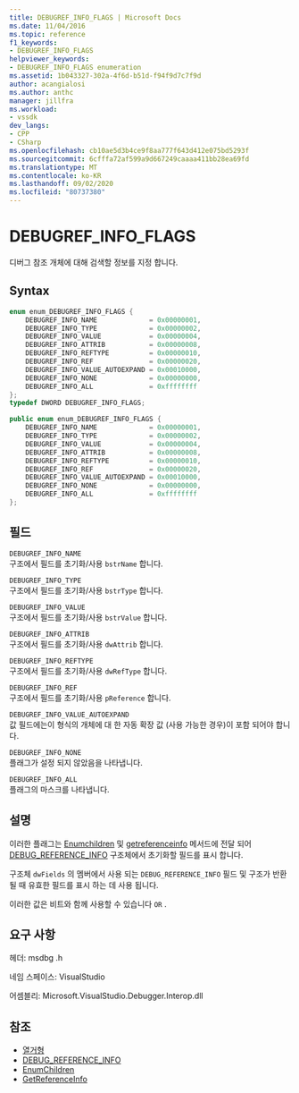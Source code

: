 ```yaml
---
title: DEBUGREF_INFO_FLAGS | Microsoft Docs
ms.date: 11/04/2016
ms.topic: reference
f1_keywords:
- DEBUGREF_INFO_FLAGS
helpviewer_keywords:
- DEBUGREF_INFO_FLAGS enumeration
ms.assetid: 1b043327-302a-4f6d-b51d-f94f9d7c7f9d
author: acangialosi
ms.author: anthc
manager: jillfra
ms.workload:
- vssdk
dev_langs:
- CPP
- CSharp
ms.openlocfilehash: cb10ae5d3b4ce9f8aa777f643d412e075bd5293f
ms.sourcegitcommit: 6cfffa72af599a9d667249caaaa411bb28ea69fd
ms.translationtype: MT
ms.contentlocale: ko-KR
ms.lasthandoff: 09/02/2020
ms.locfileid: "80737380"
---
```

# <a name="debugref_info_flags"></a>DEBUGREF_INFO_FLAGS
디버그 참조 개체에 대해 검색할 정보를 지정 합니다.

## <a name="syntax"></a>Syntax

```cpp
enum enum_DEBUGREF_INFO_FLAGS {
    DEBUGREF_INFO_NAME             = 0x00000001,
    DEBUGREF_INFO_TYPE             = 0x00000002,
    DEBUGREF_INFO_VALUE            = 0x00000004,
    DEBUGREF_INFO_ATTRIB           = 0x00000008,
    DEBUGREF_INFO_REFTYPE          = 0x00000010,
    DEBUGREF_INFO_REF              = 0x00000020,
    DEBUGREF_INFO_VALUE_AUTOEXPAND = 0x00010000,
    DEBUGREF_INFO_NONE             = 0x00000000,
    DEBUGREF_INFO_ALL              = 0xffffffff
};
typedef DWORD DEBUGREF_INFO_FLAGS;
```

```csharp
public enum enum_DEBUGREF_INFO_FLAGS {
    DEBUGREF_INFO_NAME             = 0x00000001,
    DEBUGREF_INFO_TYPE             = 0x00000002,
    DEBUGREF_INFO_VALUE            = 0x00000004,
    DEBUGREF_INFO_ATTRIB           = 0x00000008,
    DEBUGREF_INFO_REFTYPE          = 0x00000010,
    DEBUGREF_INFO_REF              = 0x00000020,
    DEBUGREF_INFO_VALUE_AUTOEXPAND = 0x00010000,
    DEBUGREF_INFO_NONE             = 0x00000000,
    DEBUGREF_INFO_ALL              = 0xffffffff
};
```

## <a name="fields"></a>필드
`DEBUGREF_INFO_NAME`\
구조에서 필드를 초기화/사용 `bstrName` 합니다.

`DEBUGREF_INFO_TYPE`\
구조에서 필드를 초기화/사용 `bstrType` 합니다.

`DEBUGREF_INFO_VALUE`\
구조에서 필드를 초기화/사용 `bstrValue` 합니다.

`DEBUGREF_INFO_ATTRIB`\
구조에서 필드를 초기화/사용 `dwAttrib` 합니다.

`DEBUGREF_INFO_REFTYPE`\
구조에서 필드를 초기화/사용 `dwRefType` 합니다.

`DEBUGREF_INFO_REF`\
구조에서 필드를 초기화/사용 `pReference` 합니다.

`DEBUGREF_INFO_VALUE_AUTOEXPAND`\
값 필드에는이 형식의 개체에 대 한 자동 확장 값 (사용 가능한 경우)이 포함 되어야 합니다.

`DEBUGREF_INFO_NONE`\
플래그가 설정 되지 않았음을 나타냅니다.

`DEBUGREF_INFO_ALL`\
플래그의 마스크를 나타냅니다.

## <a name="remarks"></a>설명
이러한 플래그는 [Enumchildren](../../../extensibility/debugger/reference/idebugreference2-enumchildren.md) 및 [getreferenceinfo](../../../extensibility/debugger/reference/idebugreference2-getreferenceinfo.md) 메서드에 전달 되어 [DEBUG_REFERENCE_INFO](../../../extensibility/debugger/reference/debug-reference-info.md) 구조체에서 초기화할 필드를 표시 합니다.

구조체 `dwFields` 의 멤버에서 사용 되는 `DEBUG_REFERENCE_INFO` 필드 및 구조가 반환 될 때 유효한 필드를 표시 하는 데 사용 됩니다.

이러한 값은 비트와 함께 사용할 수 있습니다 `OR` .

## <a name="requirements"></a>요구 사항
헤더: msdbg .h

네임 스페이스: VisualStudio

어셈블리: Microsoft.VisualStudio.Debugger.Interop.dll

## <a name="see-also"></a>참조
- [열거형](../../../extensibility/debugger/reference/enumerations-visual-studio-debugging.md)
- [DEBUG_REFERENCE_INFO](../../../extensibility/debugger/reference/debug-reference-info.md)
- [EnumChildren](../../../extensibility/debugger/reference/idebugreference2-enumchildren.md)
- [GetReferenceInfo](../../../extensibility/debugger/reference/idebugreference2-getreferenceinfo.md)
